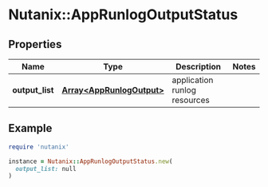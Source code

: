 # Nutanix::AppRunlogOutputStatus

## Properties

| Name | Type | Description | Notes |
| ---- | ---- | ----------- | ----- |
| **output_list** | [**Array&lt;AppRunlogOutput&gt;**](AppRunlogOutput.md) | application runlog resources |  |

## Example

```ruby
require 'nutanix'

instance = Nutanix::AppRunlogOutputStatus.new(
  output_list: null
)
```

